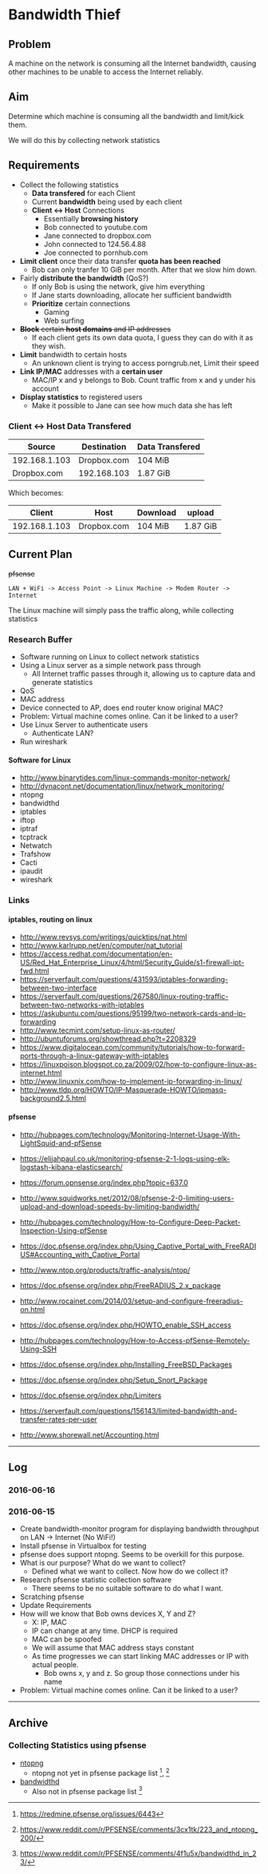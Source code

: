 Bandwidth Thief
===============

## Problem
A machine on the network is consuming all the Internet bandwidth, causing other machines to be unable to access the Internet reliably.

## Aim
Determine which machine is consuming all the bandwidth and limit/kick them.

We will do this by collecting network statistics

## Requirements
- Collect the following statistics
    - **Data transfered** for each Client
    - Current **bandwidth** being used by each client
    - **Client <-> Host** Connections
        - Essentially **browsing history**
        - Bob connected to youtube.com
        - Jane connected to dropbox.com
        - John connected to 124.56.4.88
        - Joe connected to pornhub.com
- **Limit client** once their data transfer **quota has been reached**
    - Bob can only tranfer 10 GiB per month. After that we slow him down.
- Fairly **distribute the bandwidth** (QoS?)
    - If only Bob is using the network, give him everything
    - If Jane starts downloading, allocate her sufficient bandwidth
    - **Prioritize** certain connections
        - Gaming
        - Web surfing
- ~~**Block** certain **host domains** and IP addresses~~
    - If each client gets its own data quota, I guess they can do with it as they wish.
- **Limit** bandwidth to certain hosts
    - An unknown client is trying to access porngrub.net, Limit their speed
- **Link IP/MAC** addresses with a **certain user**
    - MAC/IP x and y belongs to Bob. Count traffic from x and y under his account
- **Display statistics** to registered users
    - Make it possible to Jane can see how much data she has left


### Client <-> Host Data Transfered

| Source | Destination | Data Transfered |
| ------ | ----------- | --------------- |
| 192.168.1.103 | Dropbox.com | 104 MiB
| Dropbox.com   | 192.168.103 | 1.87 GiB

Which becomes:

| Client | Host | Download | upload |
| ------ | ---- | -------- | ------ |
| 192.168.1.103 | Dropbox.com | 104 MiB | 1.87 GiB

## Current Plan
~~pfsense~~

`LAN + WiFi -> Access Point -> Linux Machine -> Modem Router -> Internet`

The Linux machine will simply pass the traffic along, while collecting statistics

### Research Buffer
- Software running on Linux to collect network statistics
- Using a Linux server as a simple network pass through
    - All Internet traffic passes through it, allowing us to capture data and generate statistics
- QoS
- MAC address
- Device connected to AP, does end router know original MAC?
- Problem: Virtual machine comes online. Can it be linked to a user?
- Use Linux Server to authenticate users
    - Authenticate LAN?
- Run wireshark

#### Software for Linux
- http://www.binarytides.com/linux-commands-monitor-network/
- http://dynacont.net/documentation/linux/network_monitoring/
- ntopng
- bandwidthd
- iptables
- iftop
- iptraf
- tcptrack
- Netwatch
- Trafshow
- Cacti
- ipaudit
- wireshark

### Links

#### iptables, routing on linux
- http://www.revsys.com/writings/quicktips/nat.html
- http://www.karlrupp.net/en/computer/nat_tutorial
- https://access.redhat.com/documentation/en-US/Red_Hat_Enterprise_Linux/4/html/Security_Guide/s1-firewall-ipt-fwd.html
- https://serverfault.com/questions/431593/iptables-forwarding-between-two-interface
- https://serverfault.com/questions/267580/linux-routing-traffic-between-two-networks-with-iptables
- https://askubuntu.com/questions/95199/two-network-cards-and-ip-forwarding
- http://www.tecmint.com/setup-linux-as-router/
- http://ubuntuforums.org/showthread.php?t=2208329
- https://www.digitalocean.com/community/tutorials/how-to-forward-ports-through-a-linux-gateway-with-iptables
- https://linuxpoison.blogspot.co.za/2009/02/how-to-configure-linux-as-internet.html
- http://www.linuxnix.com/how-to-implement-ip-forwarding-in-linux/
- http://www.tldp.org/HOWTO/IP-Masquerade-HOWTO/ipmasq-background2.5.html

#### pfsense
- http://hubpages.com/technology/Monitoring-Internet-Usage-With-LightSquid-and-pfSense
- https://elijahpaul.co.uk/monitoring-pfsense-2-1-logs-using-elk-logstash-kibana-elasticsearch/
- https://forum.opnsense.org/index.php?topic=637.0
- http://www.squidworks.net/2012/08/pfsense-2-0-limiting-users-upload-and-download-speeds-by-limiting-bandwidth/
- http://hubpages.com/technology/How-to-Configure-Deep-Packet-Inspection-Using-pfSense
- https://doc.pfsense.org/index.php/Using_Captive_Portal_with_FreeRADIUS#Accounting_with_Captive_Portal
- http://www.ntop.org/products/traffic-analysis/ntop/
- https://doc.pfsense.org/index.php/FreeRADIUS_2.x_package
- http://www.rocainet.com/2014/03/setup-and-configure-freeradius-on.html
- https://doc.pfsense.org/index.php/HOWTO_enable_SSH_access
- http://hubpages.com/technology/How-to-Access-pfSense-Remotely-Using-SSH
- https://doc.pfsense.org/index.php/Installing_FreeBSD_Packages
- https://doc.pfsense.org/index.php/Setup_Snort_Package

- https://doc.pfsense.org/index.php/Limiters
- https://serverfault.com/questions/156143/limited-bandwidth-and-transfer-rates-per-user
- http://www.shorewall.net/Accounting.html

----

## Log

### 2016-06-16

### 2016-06-15

- Create bandwidth-monitor program for displaying bandwidth throughput on LAN -> Internet (No WiFi!)
- Install pfsense in Virtualbox for testing
- pfsense does support ntopng. Seems to be overkill for this purpose.
- What is our purpose? What do we want to collect?
    - Defined what we want to collect. Now how do we collect it?
- Research pfsense statistic collection software
    - There seems to be no suitable software to do what I want.
- Scratching pfsense
- Update Requirements
- How will we know that Bob owns devices X, Y and Z?
    - X: IP, MAC
    - IP can change at any time. DHCP is required
    - MAC can be spoofed
    - We will assume that MAC address stays constant
    - As time progresses we can start linking MAC addresses or IP with actual people.
        - Bob owns x, y and z. So group those connections under his name
- Problem: Virtual machine comes online. Can it be linked to a user?

----
## Archive
### Collecting Statistics using pfsense
- [ntopng]
    - ntopng not yet in pfsense package list [^1], [^3]
- [bandwidthd]
    - Also not in pfsense package list [^2]

[ntopng]:http://www.ntop.org/products/traffic-analysis/ntop/
[bandwidthd]:http://bandwidthd.sourceforge.net/
[^1]:https://redmine.pfsense.org/issues/6443
[^2]:https://www.reddit.com/r/PFSENSE/comments/4f1u5x/bandwidthd_in_23/
[^3]:https://www.reddit.com/r/PFSENSE/comments/3cx1tk/223_and_ntopng_200/
